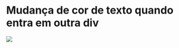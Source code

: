 # Mudança de cor de texto quando entra em outra div

![](https://github.com/MilenaCarecho/30diasDeCSS/raw/master/Desafios/dia%2003/gif/dia03.gif)
